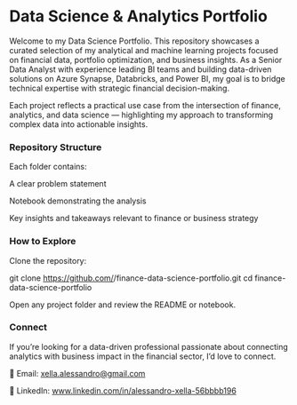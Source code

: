 # Data Science & Analytics Portfolio

Welcome to my Data Science Portfolio.
This repository showcases a curated selection of my analytical and machine learning projects focused on financial data, portfolio optimization, and business insights.
As a Senior Data Analyst with experience leading BI teams and building data-driven solutions on Azure Synapse, Databricks, and Power BI, my goal is to bridge technical expertise with strategic financial decision-making.

Each project reflects a practical use case from the intersection of finance, analytics, and data science — highlighting my approach to transforming complex data into actionable insights.

### Repository Structure
Each folder contains:

A clear problem statement

Notebook demonstrating the analysis

Key insights and takeaways relevant to finance or business strategy

### How to Explore

Clone the repository:

git clone https://github.com/<your-username>/finance-data-science-portfolio.git
cd finance-data-science-portfolio


Open any project folder and review the README or notebook.

### Connect

If you’re looking for a data-driven professional passionate about connecting analytics with business impact in the financial sector, I’d love to connect.

📧 Email: xella.alessandro@gmail.com

💼 LinkedIn: www.linkedin.com/in/alessandro-xella-56bbbb196

